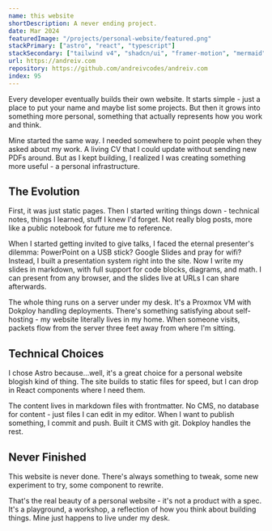 ```yaml
---
name: this website
shortDescription: A never ending project.
date: Mar 2024
featuredImage: "/projects/personal-website/featured.png"
stackPrimary: ["astro", "react", "typescript"]
stackSecondary: ["tailwind v4", "shadcn/ui", "framer-motion", "mermaid", "katex", "proxmox", "dokploy"]
url: https://andreiv.com
repository: https://github.com/andreivcodes/andreiv.com
index: 95
---
```


Every developer eventually builds their own website. It starts simple - just a place to put your name and maybe list some projects. But then it grows into something more personal, something that actually represents how you work and think.

Mine started the same way. I needed somewhere to point people when they asked about my work. A living CV that I could update without sending new PDFs around. But as I kept building, I realized I was creating something more useful - a personal infrastructure.

## The Evolution

First, it was just static pages. Then I started writing things down - technical notes, things I learned, stuff I knew I'd forget. Not really blog posts, more like a public notebook for future me to reference.

When I started getting invited to give talks, I faced the eternal presenter's dilemma: PowerPoint on a USB stick? Google Slides and pray for wifi? Instead, I built a presentation system right into the site. Now I write my slides in markdown, with full support for code blocks, diagrams, and math. I can present from any browser, and the slides live at URLs I can share afterwards.

The whole thing runs on a server under my desk. It's a Proxmox VM with Dokploy handling deployments. There's something satisfying about self-hosting - my website literally lives in my home. When someone visits, packets flow from the server three feet away from where I'm sitting.

## Technical Choices

I chose Astro because...well, it's a great choice for a personal website blogish kind of thing. The site builds to static files for speed, but I can drop in React components where I need them.

The content lives in markdown files with frontmatter. No CMS, no database for content - just files I can edit in my editor. When I want to publish something, I commit and push. Built it CMS with git. Dokploy handles the rest.

## Never Finished

This website is never done. There's always something to tweak, some new experiment to try, some component to rewrite.

That's the real beauty of a personal website - it's not a product with a spec. It's a playground, a workshop, a reflection of how you think about building things. Mine just happens to live under my desk.
